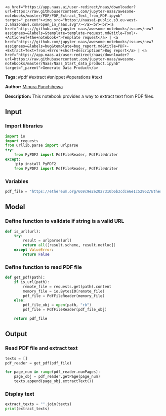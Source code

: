     <a href="https://app.naas.ai/user-redirect/naas/downloader?url=https://raw.githubusercontent.com/jupyter-naas/awesome-notebooks/master/PDF/PDF_Extract_Text_from_PDF.ipynb" target="_parent"><img src="https://naasai-public.s3.eu-west-3.amazonaws.com/open_in_naas.svg"/></a><br><br><a href="https://github.com/jupyter-naas/awesome-notebooks/issues/new?assignees=&labels=&template=template-request.md&title=Tool+-+Action+of+the+notebook+">Template request</a> | <a href="https://github.com/jupyter-naas/awesome-notebooks/issues/new?assignees=&labels=bug&template=bug_report.md&title=PDF+-+Extract+Text+from:+Error+short+description">Bug report</a> | <a href="https://app.naas.ai/user-redirect/naas/downloader?url=https://raw.githubusercontent.com/jupyter-naas/awesome-notebooks/master/Naas/Naas_Start_data_product.ipynb" target="_parent">Generate Data Product</a>

**Tags:** #pdf #extract #snippet #operations #text

**Author:** [Minura Punchihewa](https://www.linkedin.com/in/minurapunchihewa/)

**Description:** This notebook provides a way to extract text from PDF files.

## Input

### Import libraries


```python
import io
import requests
from urllib.parse import urlparse
try:
    from PyPDF2 import PdfFileReader, PdfFileWriter
except:
    !pip install PyPDF2
    from PyPDF2 import PdfFileReader, PdfFileWriter
```

### Variables


```python
pdf_file = "https://ethereum.org/669c9e2e2027310b6b3cdce6e1c52962/Ethereum_Whitepaper_-_Buterin_2014.pdf"
```

## Model

### Define function to validate if string is a valid URL


```python
def is_url(url):
    try:
        result = urlparse(url)
        return all([result.scheme, result.netloc])
    except ValueError:
        return False
```

### Define function to read PDF file


```python
def get_pdf(path):
    if is_url(path):
        remote_file = requests.get(path).content
        memory_file = io.BytesIO(remote_file)
        pdf_file = PdfFileReader(memory_file)
    else:
        pdf_file_obj = open(path, "rb")
        pdf_file = PdfFileReader(pdf_file_obj)

    return pdf_file
```

## Output

### Read PDF file and extract text


```python
texts = []
pdf_reader = get_pdf(pdf_file)

for page_num in range(pdf_reader.numPages):
    page_obj = pdf_reader.getPage(page_num)
    texts.append(page_obj.extractText())
```

### Display text


```python
extract_texts = "".join(texts)
print(extract_texts)
```
